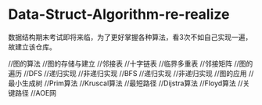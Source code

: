 # Data-Struct-Algorithm-re-realize
数据结构期末考试即将来临，为了更好掌握各种算法，看3次不如自己实现一遍，故建立该仓库。

//图的算法
//图的存储与建立
	  //邻接表
	  //十字链表
	  //临界多重表
  	//邻接矩阵
//图的遍历
  	//DFS
	    	//递归实现
	    	//非递归实现
  	//BFS
	    	//递归实现
	    	//非递归实现
  //图的应用
    	//最小生成树
	      	//Prim算法
	      	//Kruscal算法
    	//最短路径
	      	//Dijstra算法
	      	//Floyd算法
    	//关键路径
	      	//AOE网
